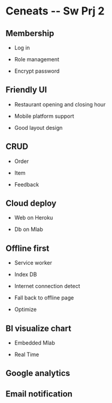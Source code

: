 # Ceneats -- Sw Prj 2

## Membership

* Log in

* Role management

* Encrypt password

## Friendly UI

* Restaurant opening and closing hour

* Mobile platform support

* Good layout design

## CRUD

* Order

* Item

* Feedback

## Cloud deploy

* Web on Heroku

* Db on Mlab

## Offline first

* Service worker

* Index DB

* Internet connection detect

* Fall back to offline page

* Optimize

## BI visualize chart

* Embedded Mlab

* Real Time

## Google analytics

## Email notification